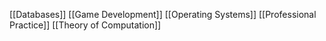 [[Databases]]
[[Game Development]]
[[Operating Systems]]
[[Professional Practice]]
[[Theory of Computation]]